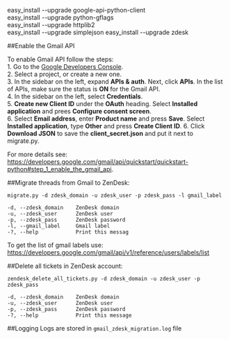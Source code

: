 easy_install --upgrade google-api-python-client  
easy_install --upgrade python-gflags  
easy_install --upgrade httplib2  
easy_install --upgrade simplejson
easy_install --upgrade zdesk

##Enable the Gmail API

To enable Gmail API follow the steps:  
	1.	Go to the [Google Developers Console](https://console.developers.google.com).  
	2.	Select a project, or create a new one.  
	3.	In the sidebar on the left, expand **APIs & auth**. Next, click **APIs**. In the list of APIs, make sure the status is **ON** for the Gmail API.  
	4.	In the sidebar on the left, select **Credentials**.  
	5.	**Create new Client ID** under the **OAuth** heading. Select **Installed application** and prees **Configure consent screen**.  
	6.	Select **Email address**, enter **Product name** and press **Save**. Select **Installed application**, type **Other** and press **Create Client ID**.
	6.	Click **Download JSON** to save the **client_secret.json** and put it next to migrate.py.  
	
For more details see: https://developers.google.com/gmail/api/quickstart/quickstart-python#step_1_enable_the_gmail_api.  


##Migrate threads from Gmail to ZenDesk:
  ```
  migrate.py -d zdesk_domain -u zdesk_user -p zdesk_pass -l gmail_label

  -d, --zdesk_domain    ZenDesk domain  
  -u, --zdesk_user      ZenDesk user  
  -p, --zdesk_pass      ZenDesk password  
  -l, --gmail_label     Gmail label  
  -?, --help            Print this messag
  ```

To get the list of gmail labels use: https://developers.google.com/gmail/api/v1/reference/users/labels/list

##Delete all tickets in ZenDesk account:
  ```
  zendesk_delete_all_tickets.py -d zdesk_domain -u zdesk_user -p zdesk_pass

  -d, --zdesk_domain    ZenDesk domain  
  -u, --zdesk_user      ZenDesk user  
  -p, --zdesk_pass      ZenDesk password  
  -?, --help            Print this message
  ```
  
##Logging
Logs are stored in `gmail_zdesk_migration.log` file

